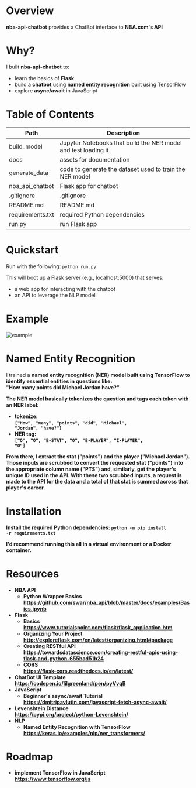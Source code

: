 # Overview

<b>nba-api-chatbot</b> provides a ChatBot interface to <b>NBA.com's API</b>

# Why?

I built <b>nba-api-chatbot</b> to:
* learn the basics of <b>Flask</b>
* build a <b>chatbot</b> using <b>named entity recognition</b> built using TensorFlow
* explore <b>async/await</b> in JavaScript

# Table of Contents

| Path             | Description                                                    |
|------------------|----------------------------------------------------------------|
| build_model      | Jupyter Notebooks that build the NER model and test loading it |
| docs             | assets for documentation                                       |
| generate_data    | code to generate the dataset used to train the NER model       |
| nba_api_chatbot  | Flask app for chatbot                                          |
| .gitignore       | .gitignore                                                     |
| README.md        | README.md                                                      |
| requirements.txt | required Python dependencies                                   |
| run.py           | run Flask app                                                  |

# Quickstart

Run with the following:
<code>python run.py</code>

This will boot up a Flask server (e.g., localhost:5000) that serves:
* a web app for interacting with the chatbot
* an API to leverage the NLP model

# Example

![example](https://github.com/chris-carbonell/nba-api-chatbot/blob/main/docs/example.PNG)

# Named Entity Recognition

I trained a <b>named entity recognition (NER)<b> model built using TensorFlow to identify essential entities in questions like:<br>
"How many <b>points</b> did <b>Michael Jordan</b> have?"

The NER model basically tokenizes the question and tags each token with an NER label:
* tokenize:<br>
<code>["How", "many", "points", "did", "Michael", "Jordan", "have?"]</code>
* NER tag:<br>
<code>["O", "O", "B-STAT", "O", "B-PLAYER", "I-PLAYER", "O"]</code>

From there, I extract the stat ("points") and the player ("Michael Jordan"). Those inputs are scrubbed to convert the requested stat ("points") into the appropriate column name ("PTS") and, similarly, get the player's unique ID used in the API. With these two scrubbed inputs, a request is made to the API for the data and a total of that stat is summed across that player's career.

# Installation

Install the required Python dependencies:
<code>python -m pip install -r requirements.txt</code>

I'd recommend running this all in a virtual environment or a Docker container.

# Resources

* NBA API<br>
	* Python Wrapper Basics<br>
	https://github.com/swar/nba_api/blob/master/docs/examples/Basics.ipynb
* Flask
	* Basics<br>
	https://www.tutorialspoint.com/flask/flask_application.htm
	* Organizing Your Project<br>
	http://exploreflask.com/en/latest/organizing.html#package
	* Creating RESTful API<br>
	https://towardsdatascience.com/creating-restful-apis-using-flask-and-python-655bad51b24
	* CORS<br>
	https://flask-cors.readthedocs.io/en/latest/
* ChatBot UI Template<br>
https://codepen.io/lilgreenland/pen/pyVvqB
* JavaScript
	* Beginner's async/await Tutorial<br>
	https://dmitripavlutin.com/javascript-fetch-async-await/
* Levenshtein Distance<br>
https://pypi.org/project/python-Levenshtein/
* NLP
	* Named Entity Recognition with TensorFlow<br>
	https://keras.io/examples/nlp/ner_transformers/

# Roadmap

* implement TensorFlow in JavaScript<br>
https://www.tensorflow.org/js